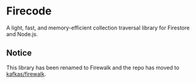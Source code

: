 # Firecode

A light, fast, and memory-efficient collection traversal library for Firestore and Node.js.

## Notice

This library has been renamed to Firewalk and the repo has moved to [kafkas/firewalk](https://github.com/kafkas/firewalk).
